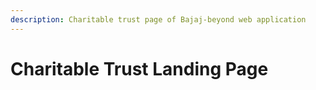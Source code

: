 ```yaml
---
description: Charitable trust page of Bajaj-beyond web application
---
```


# Charitable Trust Landing Page

